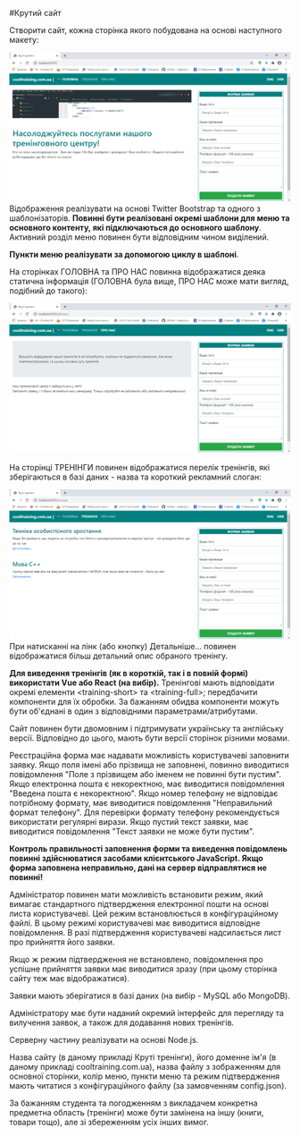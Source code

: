 #Крутий сайт

Створити сайт, кожна сторінка якого побудована на основі наступного
макету:

![](..//media/image1.png)
Відображення реалізувати на основі Twitter Bootstrap та одного з
шаблонізаторів. **Повинні бути реалізовані окремі шаблони для меню та
основного контенту, які підключаються до основного шаблону**. Активний
розділ меню повинен бути відповідним чином виділений.

**Пункти меню реалізувати за допомогою циклу в шаблоні**.

На сторінках ГОЛОВНА та ПРО НАС повинна відображатися деяка статична
інформація (ГОЛОВНА була вище, ПРО НАС може мати вигляд, подібний до
такого):

![](..//media/image2.png)

На сторінці ТРЕНІНГИ повинен відображатися перелік тренінгів, які
зберігаються в базі даних - назва та короткий рекламний слоган:

![](..//media/image3.png)\
При натисканні на лінк (або кнопку) Детальніше... повинен відображатися
більш детальний опис обраного тренінгу.

**Для виведення тренінгів (як в короткій, так і в повній формі)
використати Vue або React (на вибір).** Тренінгові мають відповідати
окремі елементи \<training-short\> та \<training-full\>; передбачити
компоненти для їх обробки. За бажанням обидва компоненти можуть бути
об'єднані в один з відповідними параметрами/атрибутами.

Сайт повинен бути двомовним і підтримувати українську та англійську
версії. Відповідно до цього, мають бути версії сторінок різними мовами.

Реєстраційна форма має надавати можливість користувачеві заповнити
заявку. Якщо поля імені або прізвища не заповнені, повинно виводитися
повідомлення "Поле з прізвищем або іменем не повинні бути пустим". Якщо
електронна пошта є некоректною, має виводитися повідомлення "Введена
пошта є некоректною". Якщо номер телефону не відповідає потрібному
формату, має виводитися повідомлення "Неправильний формат телефону". Для
перевірки формату телефону рекомендується використати регулярні вирази.
Якщо пустий текст заявки, має виводитися повідомлення "Текст заявки не
може бути пустим".

**Контроль правильності заповнення форми та виведення повідомлень
повинні здійснюватися засобами клієнтського JavaScript. Якщо форма
заповнена неправильно, дані на сервер відправлятися не повинні!**

Адміністратор повинен мати можливість встановити режим, який вимагає
стандартного підтвердження електронної пошти на основі листа
користувачеві. Цей режим встановлюється в конфігураційному файлі. В
цьому режимі користувачеві має виводитися відповідне повідомлення. В
разі підтвердження користувачеві надсилається лист про прийняття його
заявки.

Якщо ж режим підтвердження не встановлено, повідомлення про успішне
прийняття заявки має виводитися зразу (при цьому сторінка сайту теж має
відображатися).

Заявки мають зберігатися в базі даних (на вибір - MySQL або MongoDB).

Адміністратору має бути наданий окремий інтерфейс для перегляду та
вилучення заявок, а також для додавання нових тренінгів.

Серверну частину реалізувати на основі Node.js.

Назва сайту (в даному прикладі Круті тренінги), його доменне ім'я (в
даному прикладі cooltraining.com.ua), назва файлу з зображенням для
основної сторінки, колір меню, пункти меню та режим підтвердження мають
читатися з конфігураційного файлу (за замовченням config.json).

За бажанням студента та погодженням з викладачем конкретна предметна
область (тренінги) може бути замінена на іншу (книги, товари тощо), але
зі збереженням усіх інших вимог.
